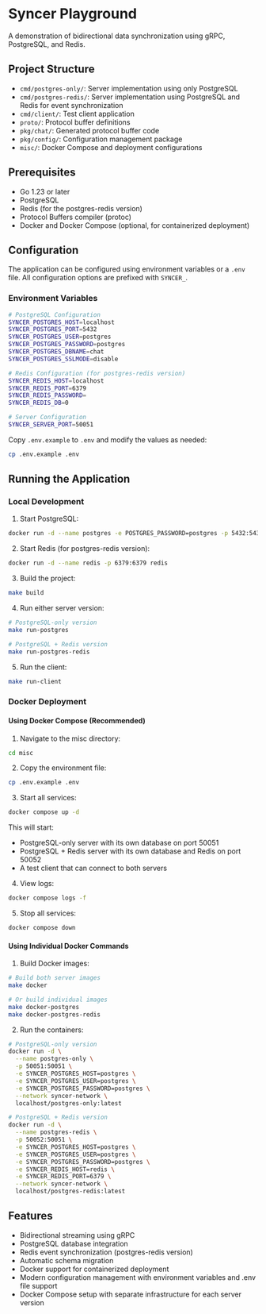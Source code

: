 # Syncer Playground

A demonstration of bidirectional data synchronization using gRPC, PostgreSQL, and Redis.

## Project Structure

- `cmd/postgres-only/`: Server implementation using only PostgreSQL
- `cmd/postgres-redis/`: Server implementation using PostgreSQL and Redis for event synchronization
- `cmd/client/`: Test client application
- `proto/`: Protocol buffer definitions
- `pkg/chat/`: Generated protocol buffer code
- `pkg/config/`: Configuration management package
- `misc/`: Docker Compose and deployment configurations

## Prerequisites

- Go 1.23 or later
- PostgreSQL
- Redis (for the postgres-redis version)
- Protocol Buffers compiler (protoc)
- Docker and Docker Compose (optional, for containerized deployment)

## Configuration

The application can be configured using environment variables or a `.env` file. All configuration options are prefixed with `SYNCER_`.

### Environment Variables

```bash
# PostgreSQL Configuration
SYNCER_POSTGRES_HOST=localhost
SYNCER_POSTGRES_PORT=5432
SYNCER_POSTGRES_USER=postgres
SYNCER_POSTGRES_PASSWORD=postgres
SYNCER_POSTGRES_DBNAME=chat
SYNCER_POSTGRES_SSLMODE=disable

# Redis Configuration (for postgres-redis version)
SYNCER_REDIS_HOST=localhost
SYNCER_REDIS_PORT=6379
SYNCER_REDIS_PASSWORD=
SYNCER_REDIS_DB=0

# Server Configuration
SYNCER_SERVER_PORT=50051
```

Copy `.env.example` to `.env` and modify the values as needed:
```bash
cp .env.example .env
```

## Running the Application

### Local Development

1. Start PostgreSQL:
```bash
docker run -d --name postgres -e POSTGRES_PASSWORD=postgres -p 5432:5432 postgres
```

2. Start Redis (for postgres-redis version):
```bash
docker run -d --name redis -p 6379:6379 redis
```

3. Build the project:
```bash
make build
```

4. Run either server version:
```bash
# PostgreSQL-only version
make run-postgres

# PostgreSQL + Redis version
make run-postgres-redis
```

5. Run the client:
```bash
make run-client
```

### Docker Deployment

#### Using Docker Compose (Recommended)

1. Navigate to the misc directory:
```bash
cd misc
```

2. Copy the environment file:
```bash
cp .env.example .env
```

3. Start all services:
```bash
docker compose up -d
```

This will start:
- PostgreSQL-only server with its own database on port 50051
- PostgreSQL + Redis server with its own database and Redis on port 50052
- A test client that can connect to both servers

4. View logs:
```bash
docker compose logs -f
```

5. Stop all services:
```bash
docker compose down
```

#### Using Individual Docker Commands

1. Build Docker images:
```bash
# Build both server images
make docker

# Or build individual images
make docker-postgres
make docker-postgres-redis
```

2. Run the containers:
```bash
# PostgreSQL-only version
docker run -d \
  --name postgres-only \
  -p 50051:50051 \
  -e SYNCER_POSTGRES_HOST=postgres \
  -e SYNCER_POSTGRES_USER=postgres \
  -e SYNCER_POSTGRES_PASSWORD=postgres \
  --network syncer-network \
  localhost/postgres-only:latest

# PostgreSQL + Redis version
docker run -d \
  --name postgres-redis \
  -p 50052:50051 \
  -e SYNCER_POSTGRES_HOST=postgres \
  -e SYNCER_POSTGRES_USER=postgres \
  -e SYNCER_POSTGRES_PASSWORD=postgres \
  -e SYNCER_REDIS_HOST=redis \
  -e SYNCER_REDIS_PORT=6379 \
  --network syncer-network \
  localhost/postgres-redis:latest
```

## Features

- Bidirectional streaming using gRPC
- PostgreSQL database integration
- Redis event synchronization (postgres-redis version)
- Automatic schema migration
- Docker support for containerized deployment
- Modern configuration management with environment variables and .env file support
- Docker Compose setup with separate infrastructure for each server version
